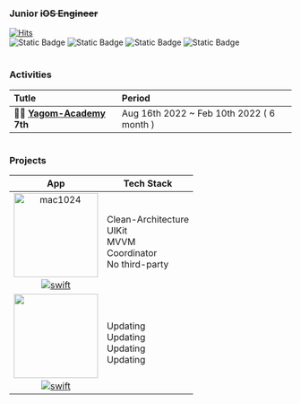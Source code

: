 ### Junior ~~iOS Engineer~~ 
[![Hits](https://hits.seeyoufarm.com/api/count/incr/badge.svg?url=https%3A%2F%2Fgithub.com%2Fyjjem&count_bg=%2379C83D&title_bg=%23555555&icon=&icon_color=%23E7E7E7&title=hits&edge_flat=false)](https://hits.seeyoufarm.com) </br>
![Static Badge](https://img.shields.io/badge/Swift-%23f05139) ![Static Badge](https://img.shields.io/badge/UIKit-%23325aa8) ![Static Badge](https://img.shields.io/badge/RxSwift-%23ff4db3) ![Static Badge](https://img.shields.io/badge/Clean_Architecture-%234dff53) 

#
### Activities
|Tutle|Period |
|:---|:---|
|**🐻‍❄️ [Yagom-Academy](https://github.com/yagom-academy) 7th**| Aug 16th 2022 ~ Feb 10th 2022 ( 6 month )

#

### Projects

| App                                                                                                                                                                                                                                        | Tech Stack |
|:------------------------------------------------------------------------------------------------------------------------------------------------------------------------------------------------------------------------------------------: | -------- |
| <a href="https://github.com/yjjem/PexelsWiki"> <img width="150" alt="mac1024" src="https://github.com/user-attachments/assets/f2267bec-842a-4b11-90d3-115bc03e6b00"><a/> </br> <a href='https://github.com/yjjem/PexelsWiki' target="_blank"><img alt='swift' src='https://img.shields.io/badge/Open_Repository-100000?style=flat&logo=swift&logoColor=white&labelColor=0B87FF&color=0B87FF'/></a> </br>    | Clean-Architecture </br> UIKit </br> MVVM </br> Coordinator </br> No third-party | 
| <a href="https://github.com/yjjem/PexelsWiki"> <img src="https://user-images.githubusercontent.com/88357373/236659649-c7d0a639-b792-4d78-99c0-9fdce3fbdbf2.png" width="150"><a/></br> <a href='https://github.com/yjjem/PexelsWiki' target="_blank"><img alt='swift' src='https://img.shields.io/badge/Open_Repository-100000?style=flat&logo=swift&logoColor=white&labelColor=0B87FF&color=0B87FF'/></a> | Updating </br> Updating </br> Updating </br> Updating |
